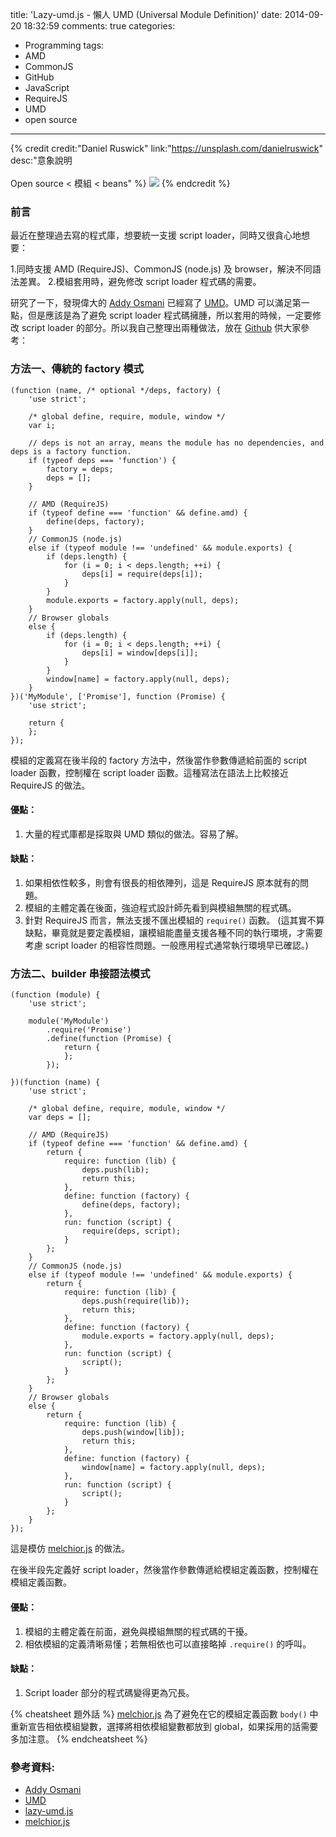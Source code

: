 title: 'Lazy-umd.js - 懶人 UMD (Universal Module Definition)'
date: 2014-09-20 18:32:59
comments: true
categories:
  - Programming
tags:
  - AMD
  - CommonJS
  - GitHub
  - JavaScript
  - RequireJS
  - UMD
  - open source
---
{% credit credit:"Daniel Ruswick" link:"https://unsplash.com/danielruswick" desc:"意象說明<br><br>Open source < 模組 < beans" %}
![](https://images.unsplash.com/44/E5KMvPp9SsCnqmEGUwAS_2014-08-10%2012.56.40%201.jpg?ixlib=rb-0.3.5&q=80&fm=jpg&crop=entropy&w=1080&fit=max&s=12eb02a4fdd9dded1148a672890b50ae)
{% endcredit %}

### 前言

最近在整理過去寫的程式庫，想要統一支援 script loader，同時又很貪心地想要：

1.同時支援 AMD (RequireJS)、CommonJS (node.js) 及 browser，解決不同語法差異。
2.模組套用時，避免修改 script loader 程式碼的需要。

研究了一下，發現偉大的 [Addy Osmani] 已經寫了 [UMD]。UMD 可以滿足第一點，但是應該是為了避免 script loader 程式碼擁腫，所以套用的時候，一定要修改 script loader 的部分。所以我自己整理出兩種做法，放在 [Github][lazy-umd.js] 供大家參考：

<!-- more -->
<!-- forkme https://github.com/amobiz/lazy-umd.js -->

### 方法一、傳統的 factory 模式

```
(function (name, /* optional */deps, factory) {
    'use strict';

    /* global define, require, module, window */
    var i;

    // deps is not an array, means the module has no dependencies, and deps is a factory function.
    if (typeof deps === 'function') {
        factory = deps;
        deps = [];
    }

    // AMD (RequireJS)
    if (typeof define === 'function' && define.amd) {
        define(deps, factory);
    }
    // CommonJS (node.js)
    else if (typeof module !== 'undefined' && module.exports) {
        if (deps.length) {
            for (i = 0; i < deps.length; ++i) {
                deps[i] = require(deps[i]);
            }
        }
        module.exports = factory.apply(null, deps);
    }
    // Browser globals
    else {
        if (deps.length) {
            for (i = 0; i < deps.length; ++i) {
                deps[i] = window[deps[i]];
            }
        }
        window[name] = factory.apply(null, deps);
    }
})('MyModule', ['Promise'], function (Promise) {
    'use strict';

    return {
    };
});
```

模組的定義寫在後半段的 factory 方法中，然後當作參數傳遞給前面的 script loader 函數，控制權在 script loader 函數。這種寫法在語法上比較接近 RequireJS 的做法。

#### 優點：

1. 大量的程式庫都是採取與 UMD 類似的做法。容易了解。

#### 缺點：

1. 如果相依性較多，則會有很長的相依陣列，這是 RequireJS 原本就有的問題。
2. 模組的主體定義在後面，強迫程式設計師先看到與模組無關的程式碼。
3. 針對 RequireJS 而言，無法支援不匯出模組的 `require()` 函數。      (這其實不算缺點，畢竟就是要定義模組，讓模組能盡量支援各種不同的執行環境，才需要考慮 script loader 的相容性問題。一般應用程式通常執行環境早已確認。)

### 方法二、builder 串接語法模式

```
(function (module) {
    'use strict';

    module('MyModule')
        .require('Promise')
        .define(function (Promise) {
            return {
            };
        });

})(function (name) {
    'use strict';

    /* global define, require, module, window */
    var deps = [];

    // AMD (RequireJS)
    if (typeof define === 'function' && define.amd) {
        return {
            require: function (lib) {
                deps.push(lib);
                return this;
            },
            define: function (factory) {
                define(deps, factory);
            },
            run: function (script) {
                require(deps, script);
            }
        };
    }
    // CommonJS (node.js)
    else if (typeof module !== 'undefined' && module.exports) {
        return {
            require: function (lib) {
                deps.push(require(lib));
                return this;
            },
            define: function (factory) {
                module.exports = factory.apply(null, deps);
            },
            run: function (script) {
                script();
            }
        };
    }
    // Browser globals
    else {
        return {
            require: function (lib) {
                deps.push(window[lib]);
                return this;
            },
            define: function (factory) {
                window[name] = factory.apply(null, deps);
            },
            run: function (script) {
                script();
            }
        };
    }
});
```

這是模仿 [melchior.js] 的做法。

在後半段先定義好 script loader，然後當作參數傳遞給模組定義函數，控制權在模組定義函數。

#### 優點：

1. 模組的主體定義在前面，避免與模組無關的程式碼的干擾。
2. 相依模組的定義清晰易懂；若無相依也可以直接略掉 `.require()` 的呼叫。

#### 缺點：

1. Script loader 部分的程式碼變得更為冗長。

{% cheatsheet 題外話 %}
[melchior.js](https://github.com/voronianski/melchior.js) 為了避免在它的模組定義函數 `body()` 中重新宣告相依模組變數，選擇將相依模組變數都放到 global，如果採用的話需要多加注意。
{% endcheatsheet %}

### 參考資料:

* [Addy Osmani]
* [UMD]
* [lazy-umd.js]
* [melchior.js]

<!-- cross references -->


<!-- external references -->

[Addy Osmani]: https://github.com/addyosmani
[UMD]: https://github.com/umdjs/umd
[lazy-umd.js]: https://github.com/amobiz/lazy-umd.js
[melchior.js]: https://github.com/voronianski/melchior.js
